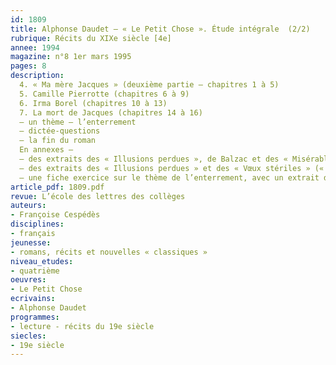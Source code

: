 ```yaml
---
id: 1809
title: Alphonse Daudet – « Le Petit Chose ». Étude intégrale  (2/2) 
rubrique: Récits du XIXe siècle [4e]
annee: 1994
magazine: n°8 1er mars 1995
pages: 8
description: 
  4. « Ma mère Jacques » (deuxième partie – chapitres 1 à 5)
  5. Camille Pierrotte (chapitres 6 à 9)
  6. Irma Borel (chapitres 10 à 13)
  7. La mort de Jacques (chapitres 14 à 16)
  – un thème – l’enterrement
  – dictée-questions
  – la fin du roman
  En annexes – 
  – des extraits des « Illusions perdues », de Balzac et des « Misérables », de Hugo, sur la vie à Paris
  – des extraits des « Illusions perdues » et des « Vœux stériles » (« Premières poésies »), de Musset, sur le métier de poète
  – une fiche exercice sur le thème de l’enterrement, avec un extrait du « Père Goriot », de Balzac et le poème « L’Enterrement », de Verlaine (« Vers de jeunesse »)
article_pdf: 1809.pdf
revue: L’école des lettres des collèges
auteurs:
- Françoise Cespédès
disciplines:
- français
jeunesse:
- romans, récits et nouvelles « classiques »
niveau_etudes:
- quatrième
oeuvres:
- Le Petit Chose
ecrivains:
- Alphonse Daudet
programmes:
- lecture - récits du 19e siècle
siecles:
- 19e siècle
---
```

